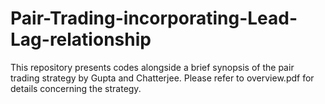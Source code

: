 # Pair-Trading-incorporating-Lead-Lag-relationship

This repository presents codes alongside a brief synopsis of the pair trading strategy by Gupta and Chatterjee. Please refer to overview.pdf for details concerning the strategy.
